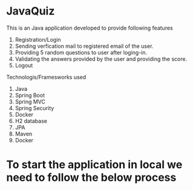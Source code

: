 # JavaQuiz
This is an Java application developed to provide following features
1. Registration/Login
2. Sending verfication mail to registered email of the user.
3. Providing 5 random questions to user after loging-in.
4. Validating the answers provided by the user and providing the score.
5. Logout 

Technologis/Framesworks used
1. Java
2. Spring Boot
3. Spring MVC
4. Spring Security
5. Docker
6. H2 database
7. JPA
8. Maven
9. Docker


# To start the application in local we need to follow the below process

